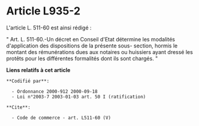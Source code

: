 # Article L935-2

L'article L. 511-60 est ainsi rédigé : 

" Art. L. 511-60.-Un décret en Conseil d'Etat détermine les modalités d'application des dispositions de la présente sous-
section, hormis le montant des rémunérations dues aux notaires ou huissiers ayant dressé les protêts pour les différentes
formalités dont ils sont chargés. "

**Liens relatifs à cet article**

	**Codifié par**:

	  - Ordonnance 2000-912 2000-09-18
	  - Loi n°2003-7 2003-01-03 art. 50 I (ratification)

	**Cite**:

	  - Code de commerce - art. L511-60 (V)
